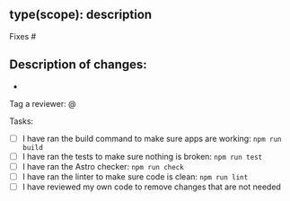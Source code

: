 ## type(scope): description
<!--
☝️ Put your PR title up here!

"scope" could be one of our apps or packages:
- form, validator, demo, landing-page, docs...

✨ Example PR titles:
    - feat(form): implement new FormControl isValid state
    - fix(validator): correct the variable name typo causing errors
    - style(landing-page): update the logo in the landing page app
    - docs: update content project CONTRIBUTING.md
-->

Fixes # <!-- 👈🏻 Put the issue number here! -->

Description of changes: <!-- 👇🏻 List the changes done! -->
-
-

Tag a reviewer: @

Tasks:
- [ ] I have ran the build command to make sure apps are working: `npm run build`
- [ ] I have ran the tests to make sure nothing is broken: `npm run test`
- [ ] I have ran the Astro checker: `npm run check`
- [ ] I have ran the linter to make sure code is clean: `npm run lint`
- [ ] I have reviewed my own code to remove changes that are not needed

<!-- THANK YOU FOR THE CONTRIBUTION! 🚀 -->